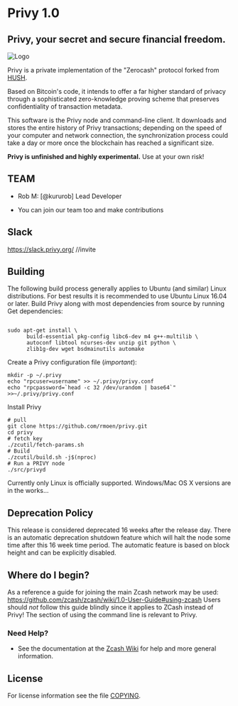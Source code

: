 Privy 1.0
=============

Privy, your secret and secure financial freedom.
--------------

![Logo](doc/privy/privy.png "Logo")

Privy is a private implementation of the "Zerocash" protocol forked from [HUSH](https://www.myhush.com/).

Based on Bitcoin's code, it intends to offer a far higher standard of privacy
through a sophisticated zero-knowledge proving scheme that preserves
confidentiality of transaction metadata. 

This software is the Privy node and command-line client. It downloads and stores the entire history
of Privy transactions; depending on the speed of your computer and network
connection, the synchronization process could take a day or more once the
blockchain has reached a significant size.


**Privy is unfinished and highly experimental.** Use at your own risk!

TEAM
----

* Rob M: [@kururob] Lead Developer

* You can join our team too and make contributions

Slack
-----
https://slack.privy.org/ //invite


Building
--------
The following build process generally applies to Ubuntu (and similar) Linux
distributions. For best results it is recommended to use Ubuntu Linux 16.04
or later.
Build Privy along with most dependencies from source by running
Get dependencies:
```{r, engine='bash'}

sudo apt-get install \
      build-essential pkg-config libc6-dev m4 g++-multilib \
      autoconf libtool ncurses-dev unzip git python \
      zlib1g-dev wget bsdmainutils automake
```

Create a Privy configuration file (*important*):
```
mkdir -p ~/.privy
echo "rpcuser=username" >> ~/.privy/privy.conf
echo "rpcpassword=`head -c 32 /dev/urandom | base64`" >>~/.privy/privy.conf
```

Install Privy
```{r, engine='bash'}
# pull
git clone https://github.com/rmoen/privy.git
cd privy
# fetch key
./zcutil/fetch-params.sh
# Build
./zcutil/build.sh -j$(nproc)
# Run a PRIVY node
./src/privyd
```

Currently only Linux is officially supported. Windows/Mac OS X versions are in the works...

Deprecation Policy
------------------

This release is considered deprecated 16 weeks after the release day. There
is an automatic deprecation shutdown feature which will halt the node some
time after this 16 week time period. The automatic feature is based on block
height and can be explicitly disabled.

Where do I begin?
-----------------
As a reference a guide for joining the main Zcash network may be used:
https://github.com/zcash/zcash/wiki/1.0-User-Guide#using-zcash
Users should *not* follow this guide blindly since it applies to ZCash instead of Privy!
The section of using the command line is relevant to Privy.

### Need Help?

* See the documentation at the [Zcash Wiki](https://github.com/zcash/zcash/wiki)
  for help and more general information.

License
-------

For license information see the file [COPYING](COPYING).
